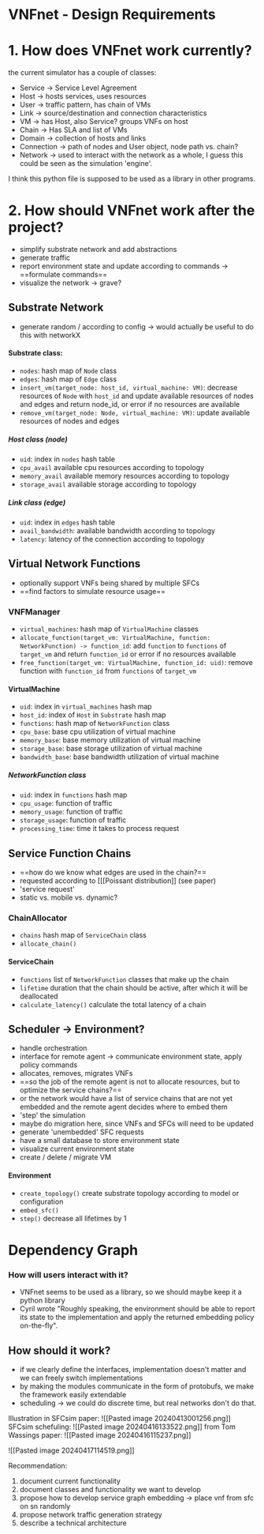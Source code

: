 
# VNFnet - Design Requirements

# 1. How does VNFnet work currently?
the current simulator has a couple of classes:
- Service -> Service Level Agreement
- Host -> hosts services, uses resources
- User -> traffic pattern, has chain of VMs
- Link -> source/destination and connection characteristics
- VM -> has Host, also Service? groups VNFs on host
- Chain -> Has SLA and list of VMs
- Domain -> collection of hosts and links
- Connection -> path of nodes and User object, node path vs. chain?
- Network -> used to interact with the network as a whole, I guess this could be seen as the simulation 'engine'.

I think this python file is supposed to be used as a library in other programs. 


# 2. How should VNFnet work after the project?
- simplify substrate network and add abstractions
- generate traffic
- report environment state and update according to commands -> ==formulate commands==
- visualize the network -> grave?

## Substrate Network
- generate random / according to config -> would actually be useful to do this with networkX

#### Substrate class:
- ```nodes```: hash map of ```Node``` class
- ```edges```: hash map of ```Edge``` class
- ```insert_vm(target_node: host_id, virtual_machine: VM)```:  decrease resources of ```Node``` with ```host_id``` and update available resources of nodes and edges and return node_id, or error if no resources are available
- ```remove_vm(target_node: Node, virtual_machine: VM)```: update available resources of nodes and edges
##### Host class (node)
- ```uid```: index in ```nodes```  hash table
- ```cpu_avail``` available cpu resources according to topology
- ```memory_avail``` available memory resources according to topology
- ```storage_avail``` available storage according to topology
##### Link class (edge)
- ```uid```: index in ```edges``` hash table
- ```avail_bandwidth```: available bandwidth according to topology
- ```latency```: latency of the connection according to topology

## Virtual Network Functions
- optionally support VNFs being shared by multiple SFCs
- ==find factors to simulate resource usage==

### VNFManager
- ```virtual_machines```: hash map of ```VirtualMachine``` classes
- ```allocate_function(target_vm: VirtualMachine, function: NetworkFunction) -> function_id```: add ```function``` to ```functions``` of ```target_vm``` and return ```function_id``` or error if no resources available
- ```free_function(target_vm: VirtualMachine, function_id: uid)```: remove function with ```function_id``` from ```functions``` of ```target_vm```
#### VirtualMachine
- ```uid```: index in ```virtual_machines``` hash map
- ```host_id```: index of ```Host``` in ```Substrate``` hash map
- ```functions```: hash map of ```NetworkFunction``` class
- ```cpu_base```: base cpu utilization of virtual machine
- ```memory_base```: base memory utilization of virtual machine
- ```storage_base```: base storage utilization of virtual machine
- ```bandwidth_base```: base bandwidth utilization of virtual machine
##### NetworkFunction class
- ```uid```: index in ```functions``` hash map
- ```cpu_usage```: function of traffic
- ```memory_usage```: function of traffic
- ```storage_usage```: function of traffic
- ```processing_time```: time it takes to process request

## Service Function Chains
- ==how do we know what edges are used in the chain?==
- requested according to [[[Poissant distribution]] (see paper)
 - 'service request'
- static vs. mobile vs. dynamic?

### ChainAllocator
- ```chains``` hash map of ```ServiceChain``` class
- ```allocate_chain()```

#### ServiceChain
- ```functions``` list of ```NetworkFunction``` classes that make up the chain
- ```lifetime``` duration that the chain should be active, after which it will be deallocated
- ```calculate_latency()``` calculate the total latency of a chain

## Scheduler -> Environment?
- handle orchestration
- interface for remote agent -> communicate environment state, apply policy commands
- allocates, removes, migrates VNFs
- ==so the job of the remote agent is not to allocate resources, but to optimize the service chains?==
- or the network would have a list of service chains that are not yet embedded and the remote agent decides where to embed them
- 'step' the simulation
- maybe do migration here, since VNFs and SFCs will need to be updated
- generate 'unembedded' SFC requests
- have a small database to store environment state
- visualize current environment state
- create / delete / migrate VM

#### Environment
- ```create_topology()``` create substrate topology according to model or configuration
- ```embed_sfc()``` 
- ```step()``` decrease all lifetimes by 1

# Dependency Graph
### How will users interact with it?
- VNFnet seems to be used as a library, so we should maybe keep it a python library
- Cyril wrote "Roughly speaking, the environment should be able to report its state to the implementation and apply the returned embedding policy on-the-fly".

## How should it work?
- if we clearly define the interfaces, implementation doesn't matter and we can freely switch implementations
- by making the modules communicate in the form of protobufs, we make the framework easily extendable
- scheduling -> we could do discrete time, but real networks don't do that.

Illustration in SFCsim paper: ![[Pasted image 20240413001256.png]]
SFCsim schefuling: ![[Pasted image 20240416133522.png]]
from Tom Wassings paper: ![[Pasted image 20240416115237.png]]

![[Pasted image 20240417114519.png]]


Recommendation:
1. document current functionality
2. document classes and functionality we want to develop
3. propose how to develop service graph embedding -> place vnf from sfc on sn randomly
4. propose network traffic generation strategy
5. describe a technical architecture

